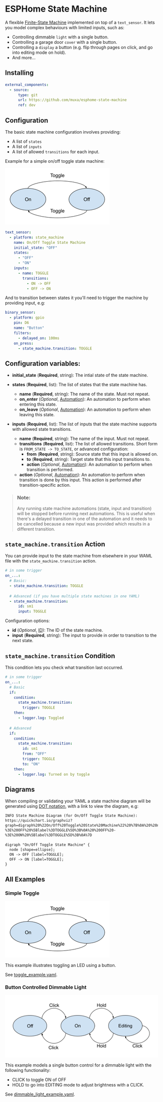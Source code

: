 # ESPHome State Machine
A flexible [Finite-State Machine](https://en.wikipedia.org/wiki/Finite-state_machine) implemented on top of a `text_sensor`. It lets you model complex behaviours with limited inputs, such as:

* Controlling dimmable `light` with a single button.
* Controlling a garage door `cover` with a single button.
* Controlling a `display` a button (e.g. flip through pages on click, and go into editing mode on hold).
* And more...

## Installing

```yaml
external_components:
  - source:
      type: git
      url: https://github.com/muxa/esphome-state-machine
      ref: dev
```

## Configuration

The basic state machine configuration involves providing:

* A list of `states`
* A list of `inputs`
* A list of allowed `transitions` for each input.

Example for a simple on/off toggle state machine:

![Toggle State Machine Diagram](images/state-machine-toggle.png)

```yaml
text_sensor:
  - platform: state_machine
    name: On/Off Toggle State Machine
    initial_state: "OFF"
    states:
      - "OFF"
      - "ON"
    inputs:
      - name: TOGGLE
        transitions:
          - ON -> OFF
          - OFF -> ON
```

And to transition between states it you'll need to trigger the machine by providing input, e.g:

```yaml
binary_sensor:
  - platform: gpio
    pin: D6
    name: "Button"
    filters:
      - delayed_on: 100ms
    on_press:
      - state_machine.transition: TOGGLE
```

## Configuration variables:

* **initial_state** (**Required**, string): The intial state of the state machine.
* **states** (**Required**, list): The list of states that the state machine has.

  * **name** (**Required**, string): The name of the state. Must not repeat.
  * **on_enter** (*Optional*, [Automation](https://esphome.io/guides/automations.html#automation)): An automation to perform when entering this state. 
  * **on_leave** (*Optional*, [Automation](https://esphome.io/guides/automations.html#automation)): An automation to perform when leaving this state. 

* **inputs** (**Required**, list): The list of inputs that the state machine supports with allowed state transitions.

  * **name** (**Required**, string): The name of the input. Must not repeat.
  * **transitions** (**Required**, list): The list of allowed transitions. Short form is `FROM_STATE -> TO_STATE`, or advanced configuration:
    * **from** (**Required**, string): Source state that this input is allowed on.
    * **to** (**Required**, string): Target state that this input transitions to.
    * **action** (*Optional*, [Automation](https://esphome.io/guides/automations.html#automation)): An automation to perform when transition is performed. 
  * **action** (*Optional*, [Automation](https://esphome.io/guides/automations.html#automation)): An automation to perform when transition is done by this input. This action is performed after transition-specific action. 

> ### Note:
>
> Any running state machine automations (state, input and transition) will be stopped before running next automations. This is useful when there's a delayed transition in one of the automation and it needs to be cancelled because a new input was provided which results in a different transition. 

## `state_machine.transition` Action

You can provide input to the state machine from elsewhere in your WAML file with the `state_machine.transition` action.
```yaml
# in some trigger
on_...:
  # Basic:
  - state_machine.transition: TOGGLE

  # Advanced (if you have multiple state machines in one YAML)
  - state_machine.transition:
      id: sm1
      input: TOGGLE
```

Configuration options:

* **id** (*Optional*, [ID](https://esphome.io/guides/configuration-types.html#config-id)): The ID of the state machine.
* **input** (**Required**, string): The input to provide in order to transition to the next state.

## `state_machine.transition` Condition

This condition lets you check what transition last occurred.

```yaml
# in some trigger
on_...:
  # Basic
  if:
    condition:
      state_machine.transition:
        trigger: TOGGLE
    then:
      - logger.log: Toggled

  # Advanced
  if:
    condition:
      state_machine.transition:
        id: sm1
        from: "OFF"
        trigger: TOGGLE
        to: "ON"
    then:
      - logger.log: Turned on by toggle
```

## Diagrams

When compiling or validating your YAML a state machine diagram will be generated using [DOT notation](https://en.wikipedia.org/wiki/DOT_(graph_description_language)), with a link to view the diagram, e.g:

```
INFO State Machine Diagram (for On/Off Toggle State Machine): https://quickchart.io/graphviz?graph=digraph%20%22On/Off%20Toggle%20State%20Machine%22%20%7B%0A%20%20node%20%5Bshape%3Dellipse%5D%3B%0A%20%20ON%20-%3E%20OFF%20%5Blabel%3DTOGGLE%5D%3B%0A%20%20OFF%20-%3E%20ON%20%5Blabel%3DTOGGLE%5D%3B%0A%7D

digraph "On/Off Toggle State Machine" {
  node [shape=ellipse];
  ON -> OFF [label=TOGGLE];
  OFF -> ON [label=TOGGLE];
}
```

## All Examples

### Simple Toggle

![Simple Toggle State Machine Diagram](images/state-machine-toggle.png)

This example illustrates toggling an LED using a button.

See [toggle_example.yaml](toggle_example.yaml).

### Button Controlled Dimmable Light

![Button Controlled Dimmable Light State Machine Diagram](images/state-machine-brightness.png)

This example models a single button control for a dimmable light with the following functionality:
* CLICK to toggle ON of OFF
* HOLD to go into EDITING mode to adjust brightness with a CLICK.

See [dimmable_light_example.yaml](dimmable_light_example.yaml).

